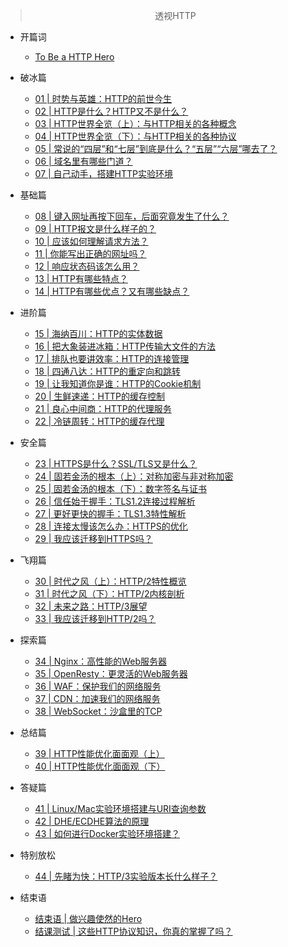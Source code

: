 > <center>透视HTTP</center>

* 开篇词
  * [To Be a HTTP Hero](god/jk_http/开篇词_ToBeaHTTPHero.md)
* 破冰篇
  * [01 | 时势与英雄：HTTP的前世今生](god/jk_http/01_时势与英雄_HTTP的前世今生.md)
  * [02 | HTTP是什么？HTTP又不是什么？](god/jk_http/02_HTTP是什么HTTP又不是什么.md)
  * [03 | HTTP世界全览（上）：与HTTP相关的各种概念](god/jk_http/03_HTTP世界全览_上_与HTTP相关的各种概念.md)
  * [04 | HTTP世界全览（下）：与HTTP相关的各种协议](god/jk_http/04_HTTP世界全览_下_与HTTP相关的各种协议.md)
  * [05 | 常说的“四层”和“七层”到底是什么？“五层”“六层”哪去了？](god/jk_http/05_常说的四层和七层到底是什么_五层六层哪去了.md)
  * [06 | 域名里有哪些门道？](god/jk_http/06_域名里有哪些门道.md)
  * [07 | 自己动手，搭建HTTP实验环境](god/jk_http/07_自己动手_搭建HTTP实验环境.md)
* 基础篇
  * [08 | 键入网址再按下回车，后面究竟发生了什么？](god/jk_http/08_键入网址再按下回车_后面究竟发生了什么.md)
  * [09 | HTTP报文是什么样子的？](god/jk_http/09_HTTP报文是什么样子的.md)
  * [10 | 应该如何理解请求方法？](god/jk_http/10_应该如何理解请求方法.md)
  * [11 | 你能写出正确的网址吗？](god/jk_http/11_你能写出正确的网址吗.md)
  * [12 | 响应状态码该怎么用？](god/jk_http/12_响应状态码该怎么用.md)
  * [13 | HTTP有哪些特点？](god/jk_http/13_HTTP有哪些特点.md)
  * [14 | HTTP有哪些优点？又有哪些缺点？](god/jk_http/14_HTTP有哪些优点又有哪些缺点.md)
* 进阶篇
  * [15 | 海纳百川：HTTP的实体数据](god/jk_http/15_海纳百川_HTTP的实体数据.md)
  * [16 | 把大象装进冰箱：HTTP传输大文件的方法](god/jk_http/16_把大象装进冰箱_HTTP传输大文件的方法.md)
  * [17 | 排队也要讲效率：HTTP的连接管理](god/jk_http/17_排队也要讲效率_HTTP的连接管理.md)
  * [18 | 四通八达：HTTP的重定向和跳转](god/jk_http/18_四通八达_HTTP的重定向和跳转.md)
  * [19 | 让我知道你是谁：HTTP的Cookie机制](god/jk_http/19_让我知道你是谁_HTTP的Cookie机制.md)
  * [20 | 生鲜速递：HTTP的缓存控制](god/jk_http/20_生鲜速递_HTTP的缓存控制.md)
  * [21 | 良心中间商：HTTP的代理服务](god/jk_http/21_良心中间商_HTTP的代理服务.md)
  * [22 | 冷链周转：HTTP的缓存代理](god/jk_http/22_冷链周转_HTTP的缓存代理.md)
* 安全篇
  * [23 | HTTPS是什么？SSL/TLS又是什么？](god/jk_http/23_HTTPS是什么SSL_TLS又是什么.md)
  * [24 | 固若金汤的根本（上）：对称加密与非对称加密](god/jk_http/24_固若金汤的根本_上_对称加密与非对称加密.md)
  * [25 | 固若金汤的根本（下）：数字签名与证书](god/jk_http/25_固若金汤的根本_下_数字签名与证书.md)
  * [26 | 信任始于握手：TLS1.2连接过程解析](god/jk_http/26_信任始于握手_TLS1_2连接过程解析.md)
  * [27 | 更好更快的握手：TLS1.3特性解析](god/jk_http/27_更好更快的握手_TLS1.3特性解析.md)
  * [28 | 连接太慢该怎么办：HTTPS的优化](god/jk_http/28_连接太慢该怎么办_HTTPS的优化.md)
  * [29 | 我应该迁移到HTTPS吗？](god/jk_http/29_我应该迁移到HTTPS吗.md)
* 飞翔篇
  * [30 | 时代之风（上）：HTTP/2特性概览](god/jk_http/30_时代之风_上_HTTP_2特性概览.md)
  * [31 | 时代之风（下）：HTTP/2内核剖析](god/jk_http/31_时代之风_下_HTTP_2内核剖析.md)
  * [32 | 未来之路：HTTP/3展望](god/jk_http/32_未来之路_HTTP_3展望.md)
  * [33 | 我应该迁移到HTTP/2吗？](god/jk_http/33_我应该迁移到HTTP_2吗.md)
* 探索篇
  * [34 | Nginx：高性能的Web服务器](god/jk_http/34_Nginx_高性能的Web服务器.md)
  * [35 | OpenResty：更灵活的Web服务器](god/jk_http/35_OpenResty_更灵活的Web服务器.md)
  * [36 | WAF：保护我们的网络服务](god/jk_http/36_WAF_保护我们的网络服务.md)
  * [37 | CDN：加速我们的网络服务](god/jk_http/37_CDN_加速我们的网络服务.md)
  * [38 | WebSocket：沙盒里的TCP](god/jk_http/38_WebSocket_沙盒里的TCP.md)
* 总结篇
  * [39 | HTTP性能优化面面观（上）](god/jk_http/39_HTTP性能优化面面观_上.md)
  * [40 | HTTP性能优化面面观（下）](god/jk_http/40_HTTP性能优化面面观_下.md)
* 答疑篇
  * [41 | Linux/Mac实验环境搭建与URI查询参数](god/jk_http/41_Linux_Mac实验环境搭建与URI查询参数.md)
  * [42 | DHE/ECDHE算法的原理](god/jk_http/42_DHE_ECDHE算法的原理.md)
  * [43 | 如何进行Docker实验环境搭建？](god/jk_http/43_如何进行Docker实验环境搭建.md)

* 特别放松
  * [44 | 先睹为快：HTTP/3实验版本长什么样子？](god/jk_http/44_先睹为快_HTTP_3实验版本长什么样子.md)
* 结束语
  * [结束语 | 做兴趣使然的Hero](god/jk_http/结束语_做兴趣使然的Hero.md)
  * [结课测试 | 这些HTTP协议知识，你真的掌握了吗？](god/jk_http/结课测试_这些HTTP协议知识_你真的掌握了吗.md)